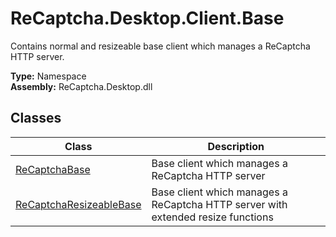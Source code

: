 # ReCaptcha.Desktop.Client.Base
Contains normal and resizeable base client which manages a ReCaptcha HTTP server.

**Type:** Namespace
<br />
**Assembly:** ReCaptcha.Desktop.dll

## Classes
| Class                                                                                       | Description                                                                      |
|---------------------------------------------------------------------------------------------|----------------------------------------------------------------------------------|
| [ReCaptchaBase](/reference/recaptcha.desktop/client/base/recaptchabase)                     | Base client which manages a ReCaptcha HTTP server                                |
| [ReCaptchaResizeableBase](/reference/recaptcha.desktop/client/base/recaptcharesizeablebase) | Base client which manages a ReCaptcha HTTP server with extended resize functions |